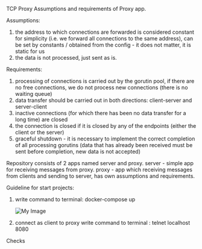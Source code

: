 TCP Proxy
Assumptions and requirements of Proxy app.

  Assumptions:
1) the address to which connections are forwarded is considered constant for simplicity (i.e. we forward all connections to the same address), can be set by constants / obtained from the config - it does not matter, it is static for us
2) the data is not processed, just sent as is.
  
  Requirements:
1) processing of connections is carried out by the gorutin pool, if there are no free connections, we do not process new connections (there is no waiting queue)
2) data transfer should be carried out in both directions: client-server and server-client
3) inactive connections (for which there has been no data transfer for a long time) are closed
4) the connection is closed if it is closed by any of the endpoints (either the client or the server)
5) graceful shutdown - it is necessary to implement the correct completion of all processing gorutins (data that has already been received must be sent before completion, new data is not accepted)

Repository consists of 2 apps named server and proxy.
server - simple app for receiving messages from proxy.
proxy - app which receiving messages from clients and sending to server,
has own assumptions and requirements.

Guideline for start projects:
1) write command to terminal:  docker-compose up
   
   ![My Image](images/my-image.jpg)
2) connect as client to proxy write command to terminal : telnet localhost 8080

Checks


